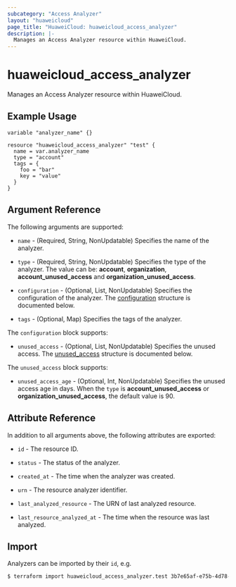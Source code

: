 ```yaml
---
subcategory: "Access Analyzer"
layout: "huaweicloud"
page_title: "HuaweiCloud: huaweicloud_access_analyzer"
description: |-
  Manages an Access Analyzer resource within HuaweiCloud.
---
```


# huaweicloud_access_analyzer

Manages an Access Analyzer resource within HuaweiCloud.

## Example Usage

```hcl
variable "analyzer_name" {}

resource "huaweicloud_access_analyzer" "test" {
  name = var.analyzer_name
  type = "account"
  tags = {
    foo = "bar"
    key = "value"
  }
}
```

## Argument Reference

The following arguments are supported:

* `name` - (Required, String, NonUpdatable) Specifies the name of the analyzer.

* `type` - (Required, String, NonUpdatable) Specifies the type of the analyzer.
  The value can be: **account**, **organization**, **account_unused_access** and **organization_unused_access**.

* `configuration` - (Optional, List, NonUpdatable) Specifies the configuration of the analyzer.
  The [configuration](#configuration) structure is documented below.

* `tags` - (Optional, Map) Specifies the tags of the analyzer.

<a name="configuration"></a>
The `configuration` block supports:

* `unused_access` - (Optional, List, NonUpdatable) Specifies the unused access.
  The [unused_access](#unused_access) structure is documented below.

<a name="unused_access"></a>
The `unused_access` block supports:

* `unused_access_age` - (Optional, Int, NonUpdatable) Specifies the unused access age in days.
  When the `type` is **account_unused_access** or **organization_unused_access**, the default value is 90.

## Attribute Reference

In addition to all arguments above, the following attributes are exported:

* `id` - The resource ID.

* `status` - The status of the analyzer.

* `created_at` - The time when the analyzer was created.

* `urn` - The resource analyzer identifier.

* `last_analyzed_resource` - The URN of last analyzed resource.

* `last_resource_analyzed_at` - The time when the resource was last analyzed.

## Import

Analyzers can be imported by their `id`, e.g.

```bash
$ terraform import huaweicloud_access_analyzer.test 3b7e65af-e75b-4d78-ac75-2a87924cd2a2
```
